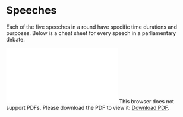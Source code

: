 # Speeches

Each of the five speeches in a round have specific time durations and purposes. Below is a cheat sheet for every speech in a parliamentary debate.

<object data="{{ site.baseurl }}/debate-format/SignpostingCheatSheet.pdf" type="application/pdf" width="700px" height="700px">
    <embed src="{{ site.baseurl }}/debate-format/SignpostingCheatSheet.pdf">
        This browser does not support PDFs. Please download the PDF to view it: <a href="{{ site.baseurl }}/debate-format/SignpostingCheatSheet.pdf">Download PDF</a>.</p>
    </embed>
</object>
